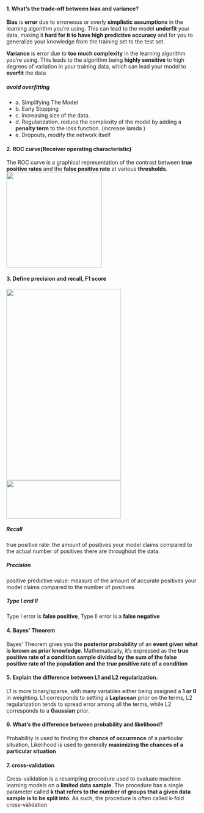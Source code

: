 #### 1. What’s the trade-off between bias and variance?

**Bias** is **error** due to erroneous or overly **simplistic assumptions** in the learning algorithm you’re using.  This can lead to the model **underfit** your data, making it **hard for it to have high predictive accuracy** and for you to generalize your knowledge from the training set to the test set.

**Variance** is error due to **too much complexity** in the learning algorithm you’re using. This leads to the algorithm being **highly sensitive** to high degrees of variation in your training data, which can lead your model to **overfit** the data

##### avoid overfitting
  * a. Simplifying The Model
  * b. Early Stopping
  * c. Increasing size of the data.
  * d. Regularization. reduce the complexity of the model by adding a **penalty term** to the loss function. (increase lamda ) 
  * e. Dropouts, modify the network itself

#### 2. ROC curve(Receiver operating characteristic)
The ROC curve is a graphical representation of the contrast between **true positive rates** and the **false positive rate** at various **thresholds**.
<img src="https://github.com/taixingbi/interview-question/blob/master/images/2.png" width="250" height="250">

#### 3. Define precision and recall, F1 score
<img src="https://github.com/taixingbi/interview-question/blob/master/images/3.png" width="300" height="500">
<img src="https://github.com/taixingbi/interview-question/blob/master/images/4.png" width="300" height="100">


##### Recall 
true positive rate: the amount of positives your model claims compared to the actual number of positives there are throughout the data.     
##### Precision
positive predictive value: measure of the amount of accurate positives your model claims compared to the number of positives

##### Type I and II
Type I error is **false positive**, Type II error is a **false negative**

#### 4. Bayes’ Theorem
Bayes’ Theorem gives you the **posterior probability** of an **event given what is known as prior knowledge**.
Mathematically, it’s expressed as the **true positive rate of a condition sample divided by the sum of the false positive rate of the population and the true positive rate of a condition**

#### 5. Explain the difference between L1 and L2 regularization.
L1 is more binary/sparse, with many variables either being assigned a **1 or 0** in weighting. L1 corresponds to setting a **Laplacean** prior on the terms, 
L2 regularization tends to spread error among all the terms, while L2 corresponds to a **Gaussian** prior.

#### 6. What’s the difference between probability and likelihood?
Probability is used to finding the **chance of occurrence** of a particular situation, 
Likelihood is used to generally **maximizing the chances of a particular situation** 

#### 7. cross-validation
Cross-validation is a resampling procedure used to evaluate machine learning models on a **limited data sample**. The procedure has a single parameter called **k that refers to the number of groups that a given data sample is to be split into**. As such, the procedure is often called k-fold cross-validation




